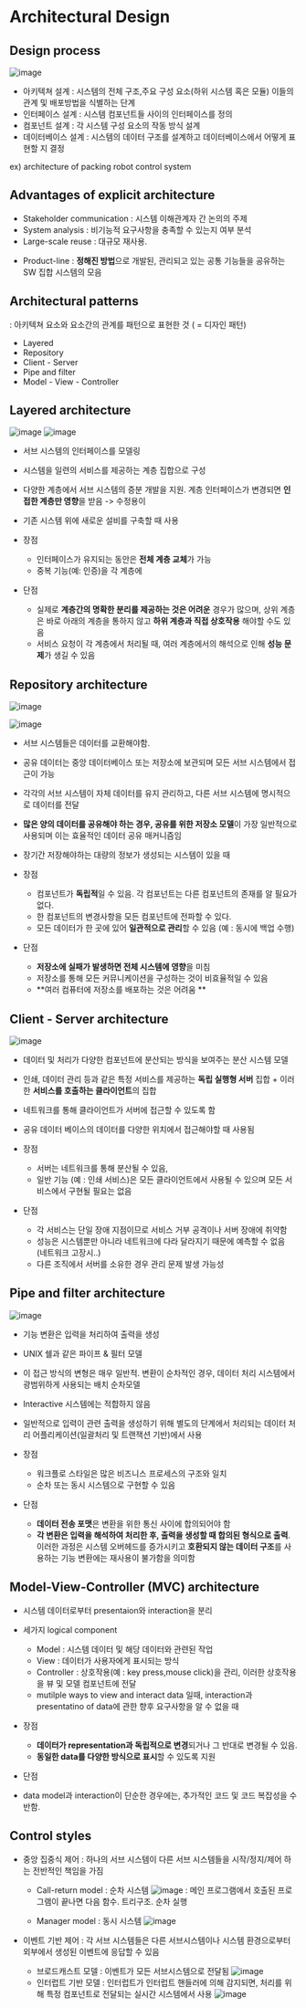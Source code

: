 # Architectural Design

## Design process
![image](https://user-images.githubusercontent.com/86418674/206383486-6266e3eb-e1e9-40aa-b1e4-e6e5b2bb3ad7.png)

- 아키텍쳐 설계 : 시스템의 전체 구조,주요 구성 요소(하위 시스템 혹은 모듈) 이들의 관계 및 배포방법을 식별하는 단계
- 인터페이스 설계 : 시스템 컴포넌트들 사이의 인터페이스를 정의
- 컴포넌트 설계 : 각 시스템 구성 요소의 작동 방식 설계
- 데이터베이스 설계 : 시스템의 데이터 구조를 설계하고 데이터베이스에서 어떻게 표현할 지 결정



ex) architecture of packing robot control system 

## Advantages of explicit architecture 

- Stakeholder communication : 시스템 이해관계자 간 논의의 주제
- System analysis : 비기능적 요구사항을 충족할 수 있는지 여부 분석
- Large-scale reuse : 대규모 재사용. 
* Product-line : **정해진 방법**으로 개발된, 관리되고 있는 공통 기능들을 공유하는 SW 집합 시스템의 모음


## Architectural patterns
: 아키텍쳐 요소와 요소간의 관계를 패턴으로 표현한 것  ( = 디자인 패턴)


- Layered 
- Repository
- Client - Server
-  Pipe and filter 
-  Model - View - Controller 

## Layered architecture

![image](https://user-images.githubusercontent.com/86418674/206387262-5ea697a6-eff9-468a-944c-369076367f73.png)
![image](https://user-images.githubusercontent.com/86418674/206386841-e9f350d8-af8f-4854-bbad-8cd62720e91a.png)

- 서브 시스템의 인터페이스를 모델링 
- 시스템을 일련의 서비스를 제공하는 계층 집합으로 구성
- 다양한 계층에서 서브 시스템의 증분 개발을 지원. 계층 인터페이스가 변경되면 **인접한 계층만 영향**을 받음 -> 수정용이
- 기존 시스템 위에 새로운 설비를 구축할 때 사용

- 장점 
  - 인터페이스가 유지되는 동안은 **전체 계층 교체**가 가능
  - 중복 기능(예: 인증)을 각 계층에 
- 단점 
  - 실제로 **계층간의 명확한 분리를 제공하는 것은 어려운** 경우가 많으며, 상위 계층은 바로 아래의 계층을 통하지 않고 **하위 계층과 직접 상호작용** 해야할 수도 있음
  - 서비스 요청이 각 계층에서 처리될 때, 여러 계층에서의 해석으로 인해 **성능 문제**가 생길 수 있음

## Repository architecture


![image](https://user-images.githubusercontent.com/86418674/206389808-7730c1ec-a457-40a9-bad6-500cd27a9f8f.png)

![image](https://user-images.githubusercontent.com/86418674/206389679-3b301dad-1080-448d-8bcb-0a994a332798.png)


- 서브 시스템들은 데이터를 교환해야함.
- 공유 데이터는 중앙 데이터베이스 또는 저장소에 보관되며 모든 서브 시스템에서 접근이 가능 
- 각각의 서브 시스템이 자체 데이터를 유지 관리하고, 다른 서브 시스템에 명시적으로 데이터를 전달
- **많은 양의 데이터를 공유해야 하는 경우, 공유를 위한 저장소 모델**이 가장 일반적으로 사용되며 이는 효율적인 데이터 공유 매커니즘임
- 장기간 저장해야하는 대량의 정보가 생성되는 시스템이 있을 때

- 장점
  - 컴포넌트가 **독립적**일 수 있음. 각 컴포넌트는 다른 컴포넌트의 존재를 알 필요가 없다.
  - 한 컴포넌트의 변경사항을 모든 컴포넌트에 전파할 수 있다.
  - 모든 데이터가 한 곳에 있어 **일관적으로 관리**할 수 있음 (예 : 동시에 백업 수행)
- 단점
  - **저장소에 실패가 발생하면 전체 시스템에 영향**을 미침
  - 저장소를 통해 모든 커뮤니케이션을 구성하는 것이 비효율적일 수 있음
  - **여러 컴퓨터에 저장소를 배포하는 것은 어려움 **


## Client - Server architecture

![image](https://user-images.githubusercontent.com/86418674/206394569-03f3be8f-ad9a-478d-90fa-30969e6379e0.png)
- 데이터 및 처리가 다양한 컴포넌트에 분산되는 방식을 보여주는 분산 시스템 모델 
- 인쇄, 데이터 관리 등과 같은 특정 서비스를 제공하는 **독립 실행형 서버** 집합 + 이러한 **서비스를 호출하는 클라이언트**의 집합
- 네트워크를 통해 클라이언트가 서버에 접근할 수 있도록 함
- 공유 데이터 베이스의 데이터를 다양한 위치에서 접근해야할 때 사용됨

- 장점
  - 서버는 네트워크를 통해 분산될 수 있음,
  - 일반 기능 (예 : 인쇄 서비스)은 모든 클라이언트에서 사용될 수 있으며 모든 서비스에서 구현될 필요는 없음
- 단점
  - 각 서비스는 단일 장애 지점이므로 서비스 거부 공격이나 서버 장애에 취약함
  - 성능은 시스템뿐만 아니라 네트워크에 다라 달라지기 때문에 예측할 수 없음 (네트워크 고장시..)
  - 다른 조직에서 서버를 소유한 경우 관리 문제 발생 가능성

## Pipe and filter architecture 
![image](https://user-images.githubusercontent.com/86418674/206408404-7e77eb35-d99b-4678-b7e7-65ea8bc69d22.png)

- 기능 변환은 입력을 처리하여 출력을 생성
- UNIX 쉘과 같은 파이프 & 필터 모델
- 이 접근 방식의 변형은 매우 일반적. 변환이 순차적인 경우, 데이터 처리 시스템에서 광범위하게 사용되는 배치 순차모델
- Interactive 시스템에는 적합하지 않음 
- 일반적으로 입력이 관련 출력을 생성하기 위해 별도의 단계에서 처리되는 데이터 처리 어플리케이션(일괄처리 및 트랜잭션 기반)에서 사용 

- 장점
  - 워크플로 스타일은 많은 비즈니스 프로세스의 구조와 일치
  - 순차 또는 동시 시스템으로 구현할 수 있음

- 단점
  - **데이터 전송 포맷**은 변환을 위한 통신 사이에 합의되어야 함
  - **각 변환은 입력을 해석하여 처리한 후, 출력을 생성할 때 합의된 형식으로 출력**. 이러한 과정은 시스템 오버헤드를 증가시키고 **호환되지 않는 데이터 구조**를 사용하는 기능 변환에는 재사용이 불가함을 의미함


## Model-View-Controller (MVC) architecture
- 시스템 데이터로부터 presentaion와 interaction을 분리
- 세가지 logical component 
  - Model :  시스템 데이터 및 해당 데이터와 관련된 작업
  - View : 데이터가 사용자에게 표시되는 방식 
  - Controller : 상호작용(예 : key press,mouse click)을 관리, 이러한 상호작용을 뷰 및 모델 컴포넌트에 전달
  - mutilple ways to view and interact data 일때, interaction과 presentatino of data에 관한 향후 요구사항을 알 수 없을 때


- 장점
   - **데이터가 representation과 독립적으로 변경**되거나 그 반대로 변경될 수 있음.
   - **동일한 data를 다양한 방식으로 표시**할 수 있도록 지원
 - 단점
  - data model과 interaction이 단순한 경우에는, 추가적인 코드 및 코드 복잡성을 수반함.


## Control styles 

- 중앙 집중식 제어 : 하나의 서브 시스템이 다른 서브 시스템들을 시작/정지/제어 하는 전반적인 책임을 가짐
  - Call-return model : 순차 시스템 
  ![image](https://user-images.githubusercontent.com/86418674/206424360-8106110a-854d-4d25-a9cb-b4df0ffd4f50.png)
  : 메인 프로그램에서 호출된 프로그램이 끝나면 다음 함수. 트리구조. 순차 실행 

  - Manager model : 동시 시스템
  ![image](https://user-images.githubusercontent.com/86418674/206424574-277ca6a2-21ce-47ee-8a7d-a18dd749fd30.png)


- 이벤트 기반 제어 : 각 서브 시스템들은 다른 서브시스템이나 시스템 환경으로부터 외부에서 생성된 이벤트에 응답할 수 있음
  - 브로드캐스트 모델 : 이벤트가 모든 서브시스템으로 전달됨
  ![image](https://user-images.githubusercontent.com/86418674/206425102-5ef8504c-1ec8-4a6b-b0ed-60429d0a6521.png)
  - 인터럽트 기반 모델 : 인터럽트가 인터럽트 핸들러에 의해 감지되면, 처리를 위해 특정 컴포넌트로 전달되는 실시간 시스템에서 사용
  ![image](https://user-images.githubusercontent.com/86418674/206425072-f319c682-c213-4d46-9786-26acce8edf32.png)



